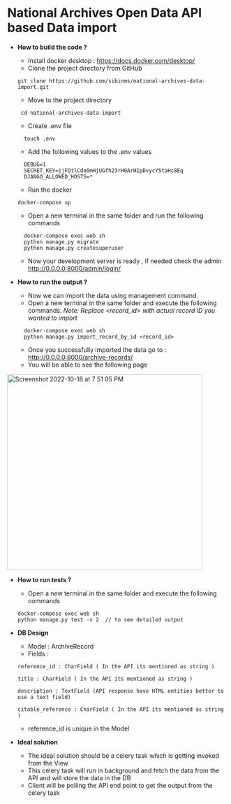# National Archives Open Data API based Data import


- **How to build the code ?**
  - Install docker desktop : https://docs.docker.com/desktop/
  - Clone the project directory from GitHub
  ```
  git clone https://github.com/sibinms/national-archives-data-import.git
  ```
  - Move to the project directory 
  ```
   cd national-archives-data-import
  ```
  - Create .env file
  ``` 
    touch .env
  ```
  - Add the following values to the .env values
  ```
    DEBUG=1
    SECRET_KEY=jjFOtlCde0mHjUGfh23rH0ArHIpDvycY5taHc8Eq
    DJANGO_ALLOWED_HOSTS=*
  ```
  - Run the docker
  ```
  docker-compose up 
  ```
  - Open a new terminal in the same folder and run the following commands
  ```
    docker-compose exec web sh
    python manage.py migrate
    python manage.py createsuperuser
  ```
  - Now your development server is ready , if needed check the admin http://0.0.0.0:8000/admin/login/


- **How to run the output ?**
  - Now we can import the data using management command.
  - Open a new terminal in the same folder and execute the following commands.
     _Note: Replace <record_id> with actual record ID you wanted to import_
  ```
    docker-compose exec web sh
    python manage.py import_record_by_id <record_id> 
  ```
  - Once you successfully imported the data go to : http://0.0.0.0:8000/archive-records/
  - You will be able to see the following page
<img width="447" alt="Screenshot 2022-10-18 at 7 51 05 PM" src="https://user-images.githubusercontent.com/32489487/196457202-6efa9080-92e6-4feb-adf9-f25450f966c9.png">
  

- **How to run tests ?**
  - Open a new terminal in the same folder and execute the following commands
  ```
  docker-compose exec web sh
  python manage.py test -v 2  // to see detailed output
  ```

- **DB Design** 
  - Model : ArchiveRecord
  - Fields : 
  ```
  reference_id : CharField ( In the API its mentioned as string )
  ```
  ```
  title : CharField ( In the API its mentioned as string )
  ```
  ```
  description : TextField (API response have HTML entities better to use a text field)
  ```
  ```
  citable_reference : CharField ( In the API its mentioned as string )
  ```
  - reference_id is unique in the Model

- **Ideal solution**
  - The ideal solution should be a celery task which is getting invoked from the View
  - This celery task will run in background and fetch the data from the API and will store the data in the DB
  - Client will be polling the API end point to get the output from the celery task
